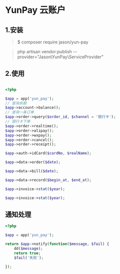 # YunPay 云账户

## 1.安装

> $ composer require jason/yun-pay

> php artisan vendor:publish  --provider="Jason\YunPay\ServiceProvider"

## 2.使用

```php

<?php

$app = app('yun_pay');
// 查询余额
$app->account->balance();
// 查询一条订单
$app->order->query($order_id, $channel = '银行卡');
// 银行卡下单
$app->order->realtime();
$app->order->alipay();
$app->order->wxpay();
$app->order->cancel();
$app->order->receipt();

$app->auth->idCard($cardNo, $realName);

$app->data->order($date);

$app->data->bill($date);

$app->data->record($begin_at, $end_at);

$app->invoice->stat($year);

$app->invoice->stat($year);
```

## 通知处理
```php
<?php

$app = app('yun_pay');

return $app->notify(function($message, $fail) {
    dd($message);
    return true;
    $fail('失败');

});
```
